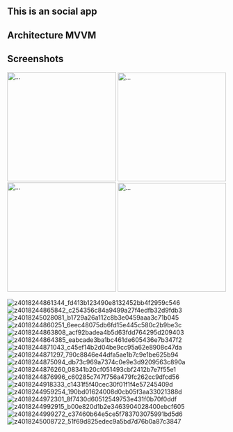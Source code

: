 ## This is an social app
## Architecture MVVM
## Screenshots
<div display: inline>
  <img src="https://user-images.githubusercontent.com/81070850/210974795-d739c520-bd57-4f21-b833-aebc8041b039.jpg" alt="..." width="250" />
  <img src="https://user-images.githubusercontent.com/81070850/210974801-a34e326c-3a91-4d39-9e75-5ad5a7fbf6a3.jpg" alt="..." width="249" />
  <img src="https://user-images.githubusercontent.com/81070850/210974821-7cc742f9-5a77-42a9-ab50-d98017af1266.jpg" alt="..." width="250" />
  <img src="https://user-images.githubusercontent.com/81070850/210974867-7b3f345a-dced-463d-9ded-eda6936427f7.jpg" alt="..." width="249" />
</div>


![z4018244861344_fd413b123490e8132452bb4f2959c546](https://user-images.githubusercontent.com/81070850/210974795-d739c520-bd57-4f21-b833-aebc8041b039.jpg)
![z4018244865842_c254356c84a9499a27f4edfb32d9fdb3](https://user-images.githubusercontent.com/81070850/210974801-a34e326c-3a91-4d39-9e75-5ad5a7fbf6a3.jpg)
![z4018245028081_b1729a26a112c8b3e0459aaa3c71b045](https://user-images.githubusercontent.com/81070850/210974821-7cc742f9-5a77-42a9-ab50-d98017af1266.jpg)
![z4018244860251_6eec48075db6fd15e445c580c2b9be3c](https://user-images.githubusercontent.com/81070850/210974867-7b3f345a-dced-463d-9ded-eda6936427f7.jpg)
![z4018244863808_acf92badea4b5d63fdd764295d209403](https://user-images.githubusercontent.com/81070850/210974874-6d408345-23b5-46ad-85b4-5ad5b75a9300.jpg)
![z4018244864385_eabcade3ba1bc461de605436e7b347f2](https://user-images.githubusercontent.com/81070850/210974880-f8c5b1c5-a55c-4cbf-8757-1142e8044bea.jpg)
![z4018244871043_c45ef14b2d04be9cc95a62e8908c47da](https://user-images.githubusercontent.com/81070850/210974882-60ed323b-8f42-4c4a-a741-e1a581cc23e1.jpg)
![z4018244871297_790c8846e44dfa5ae1b7c9e1be625b94](https://user-images.githubusercontent.com/81070850/210974884-e0f4287e-7e84-41c5-9ecc-b034cfa97749.jpg)
![z4018244875094_db73c969a7374c0e9e3d9209563c890a](https://user-images.githubusercontent.com/81070850/210974887-26bce1a9-1194-425f-958d-e6ec8c37ab4d.jpg)
![z4018244876260_08341b20cf051493cbf2412b7e7f55e1](https://user-images.githubusercontent.com/81070850/210974891-380472e6-6f6d-481a-bcf2-813ed966c77c.jpg)
![z4018244876996_c60285c747f756a479fc262cc9dfcd56](https://user-images.githubusercontent.com/81070850/210974894-00a161c0-5aee-4d61-9e6e-07733575455b.jpg)
![z4018244918333_c1431f5f40cec30f01f1f4e57245409d](https://user-images.githubusercontent.com/81070850/210974895-c9479d18-f1b2-4a85-80ac-c9460f22ebc1.jpg)
![z4018244959254_190bd01624008d0cb05f3aa33021388d](https://user-images.githubusercontent.com/81070850/210974902-55d939b1-5904-47a6-8a62-81a6e362c31b.jpg)
![z4018244972301_8f7430d60512549753e431f0b70f0ddf](https://user-images.githubusercontent.com/81070850/210974906-68469bab-bc50-4de5-a2a9-170d73b4bbeb.jpg)
![z4018244992915_b00e820d1b2e3463904028400ebcf605](https://user-images.githubusercontent.com/81070850/210974908-dff3c656-97fb-4d26-8c70-85ac26361a7b.jpg)
![z4018244999272_c37460b64e5ce5f783703075991bd5d6](https://user-images.githubusercontent.com/81070850/210974915-3111d827-ddfa-4e11-a363-36917ce323a6.jpg)
![z4018245008722_51f69d825edec9a5bd7d76b0a87c3847](https://user-images.githubusercontent.com/81070850/210974921-3c7308a9-9ec5-4538-957c-63c31e751ec6.jpg)
